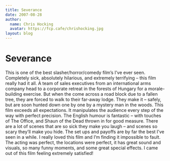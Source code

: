 ```yaml
---
title: Severance
date: 2007-08-28
author:
  name: Chris Hocking
  avatar: https://fcp.cafe/chrishocking.jpg
layout: blog
---
```

# Severance

This is one of the best slasher/horror/comedy film’s I’ve ever seen. Completely sick, absolutely hilarious, and extremely terrifying – this film really had it all. A team of sales executives from an international arms company head to a corporate retreat in the forests of Hungary for a morale-building exercise. But when the come across a road block due to a fallen tree, they are forced to walk to their far-away lodge. They make it – safely, but are soon hunted down one by one by a mystery man in the woods. This film exceeds all expectations. It manipulates the audience every step of the way with perfect precision. The English humour is fantastic – with touches of The Office, and Shaun of the Dead thrown in for good measure. There are a lot of scenes that are so sick they make you laugh – and scenes so scary they’ll make you hide. The set ups and payoffs are by far the best I’ve seen in a while. I really loved this film and I’m finding it impossible to fault. The acting was perfect, the locations were perfect, it has great sound and visuals, so many funny moments, and some great special effects. I came out of this film feeling extremely satisfied!